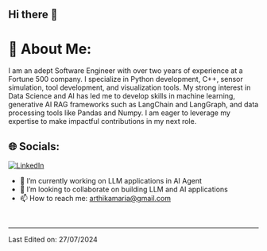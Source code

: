 ## Hi there 👋

# 💫 About Me:
I am an adept Software Engineer with over two years of experience at a Fortune 500 company. I specialize in Python development, C++, sensor simulation, tool development, and visualization tools. My strong interest in Data Science and AI has led me to develop skills in machine learning, generative AI RAG frameworks such as LangChain and LangGraph, and data processing tools like Pandas and Numpy. I am eager to leverage my expertise to make impactful contributions in my next role.

## 🌐 Socials:
[![LinkedIn](https://img.shields.io/badge/LinkedIn-%230077B5.svg?logo=linkedin&logoColor=white)](https://www.linkedin.com/in/arthika-maria-roy/)

<!--
<a href="https://www.linkedin.com/in/arthika-maria-roy/">
  <img align="left" alt="Arthika's LinkedIn" width="22px" src="https://raw.githubusercontent.com/peterthehan/peterthehan/master/assets/linkedin.svg" />
</a>
-->  

- 🔭 I’m currently working on LLM applications in AI Agent
- 👯 I’m looking to collaborate on building LLM and AI applications 
- 📫 How to reach me: arthikamaria@gmail.com

<br />


----

Last Edited on: 27/07/2024
